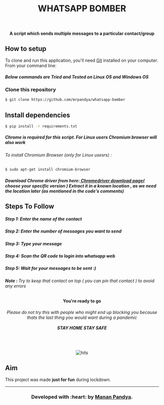 <h1 align="center">WHATSAPP BOMBER</h1>
</br>
<h4 align="center">A script which sends multiple messages to a particular contact/group</h4>

## How to setup

To clone and run this application, you'll need [Git](https://git-scm.com) installed on your computer. From your command line:

#### *Below commands are Tried and Tested on Linux OS and Windows OS*

### Clone this repository
```bash
$ git clone https://github.com/mrpandya/whatsapp-bomber
```
## Install dependencies
```bash
$ pip install -r requirements.txt
```

 <h5> Chrome is required for this script. For Linux users Chromium browser will also work</h5>
 <h6> To install Chromium Browser (only for Linux usesrs) :</h6>
 
```bash
$ sudo apt-get install chromium-browser
```

<h5>Download Chrome driver from here:<a href="https://chromedriver.storage.googleapis.com/index.html?path=2.25/"> Chromedriver download page</a>( choose your specific version )
Extract it in a known location , as we need the location later (as mentioned in the code's comments)</h5>



## Steps To Follow

<p>
  <h5>Step 1: Enter the name of the contact</h5>
</p>
<p>
  <h5>Step 2: Enter the number of messages you want to send</h5>
</p>
<p>
  <h5>Step 3: Type your message</h5>
</p>
<p>
  <h5>Step 4: Scan the QR code to login into whatsapp web</h5>
</p>
<p>
  <h5>Step 5: Wait for your messages to be sent :) </h5>
</p>  
<p>
  <h6><b>Note : </b>Try to keep that contact on top ( you can pin that contact ) to avoid any errors </h6>
</p>
<h4 align='center'> You're ready to go</h4>
<h6 align="center">Please do not try this with people who might end up blocking you because thats the last thing you would want during a pandemic <br><br><span align="center"><b>STAY HOME STAY SAFE</b></span> </h6>

</br>
<p align="center">
   <img href="http://hits.dwyl.com/mrpandya/whatsapp-bomber" src="http://hits.dwyl.com/manan001022j/whatsapp-bomber.svg"
         alt="hits">
</p>


## Aim
This project was made **just for fun** during lockdown.

---
<h3 align="center"><b>Developed with :heart: by <a href="https://github.com/mrpandya">Manan Pandya</a>.</b></h1>
